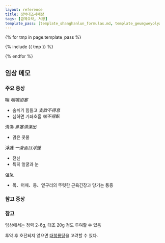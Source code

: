 ```yaml
---
layout: reference
title: 정력대조사폐탕
tags: [금궤요략, 처방]
template_pass: [template_shanghanlun_formulas.md, template_geumgweyolyag_formulas.md, template_etc_formulas.md]
---
```


{% for tmp in page.template_pass %}

{% include {{ tmp }} %}

{% endfor %}

## 임상 메모



### 주요 증상

喘 _喘鳴迫塞_
* 숨쉬기 힘들고 _支飮不得息_
* 심하면 기좌호흡 _喘不得臥_

淸涕 _鼻塞淸涕出_
* 맑은 콧물

浮腫 _一身面目浮腫_
* 전신
* 특히 얼굴과 눈

强急
* 목、어깨、등、옆구리의 뚜렷한 근육긴장과 당기는 통증

### 참고 증상


### 참고

임상에서는 정력 2-6g, 대조 20g 정도 투여할 수 있음

투약 후 호전되지 않으면 [대청룡탕]({{site.formulaurl}}/대청룡탕)을 고려할 수 있다.
